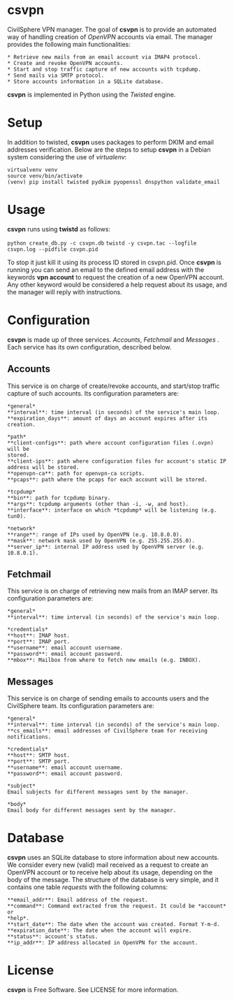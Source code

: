# csvpn
CivilSphere VPN manager. The goal of **csvpn** is to provide an automated way
of handling creation of *OpenVPN* accounts via email. The manager provides the
following main functionalities:

    * Retrieve new mails from an email account via IMAP4 protocol.
    * Create and revoke OpenVPN accounts.
    * Start and stop traffic capture of new accounts with tcpdump.
    * Send mails via SMTP protocol.
    * Store accounts information in a SQLite database.

**csvpn** is implemented in Python using the *Twisted* engine.

# Setup
In addition to twisted, **csvpn** uses packages to perform DKIM and email
addresses verification. Below are the steps to setup **csvpn** in a Debian
system considering the use of *virtualenv*:

```sudo apt-get install gcc python2.7 python-dev virtualenv sqlite3
virtualvenv venv
source venv/bin/activate
(venv) pip install twisted pydkim pyopenssl dnspython validate_email
```

# Usage
**csvpn** runs using **twistd** as follows:

`python create_db.py -c csvpn.db`
`twistd -y csvpn.tac --logfile csvpn.log --pidfile csvpn.pid`

To stop it just kill it using its process ID stored in csvpn.pid. Once
**csvpn** is running you can send an email to the defined email address
with the keywords **vpn account** to request the creation of a new
OpenVPN account. Any other keyword would be considered a help request
about its usage, and the manager will reply with instructions.

# Configuration
**csvpn** is made up of three services. *Accounts*, *Fetchmail* and *Messages*
. Each service has its own configuration, described below.

## Accounts
This service is on charge of create/revoke accounts, and start/stop traffic
capture of such accounts. Its configuration parameters are:

    *general*
    **interval**: time interval (in seconds) of the service's main loop.
    **expiration_days**: amount of days an account expires after its creation.

    *path*
    **client-configs**: path where account configuration files (.ovpn) will be
    stored.
    **client-ips**: path where configuration files for account's static IP
    address will be stored.
    **openvpn-ca**: path for openvpn-ca scripts.
    **pcaps**: path where the pcaps for each account will be stored.

    *tcpdump*
    **bin**: path for tcpdump binary.
    **args**: tcpdump arguments (other than -i, -w, and host).
    **interface**: interface on which *tcpdump* will be listening (e.g. tun0).

    *network*
    **range**: range of IPs used by OpenVPN (e.g. 10.8.0.0).
    **mask**: network mask used by OpenVPN (e.g. 255.255.255.0).
    **server_ip**: internal IP address used by OpenVPN server (e.g. 10.8.0.1).

## Fetchmail
This service is on charge of retrieving new mails from an IMAP server. Its
configuration parameters are:

    *general*
    **interval**: time interval (in seconds) of the service's main loop.

    *credentials*
    **host**: IMAP host.
    **port**: IMAP port.
    **username**: email account username.
    **password**: email account password.
    **mbox**: Mailbox from where to fetch new emails (e.g. INBOX).

## Messages
This service is on charge of sending emails to accounts users and the
CivilSphere team. Its configuration parameters are:

    *general*
    **interval**: time interval (in seconds) of the service's main loop.
    **cs_emails**: email addresses of CivilSphere team for receiving
    notifications.

    *credentials*
    **host**: SMTP host.
    **port**: SMTP port.
    **username**: email account username.
    **password**: email account password.

    *subject*
    Email subjects for different messages sent by the manager.

    *body*
    Email body for different messages sent by the manager.

# Database
**csvpn** uses an SQLite database to store information about new accounts. We 
consider every new (valid) mail received as a request to create an OpenVPN
account or to receive help about its usage, depending on the body of the
message. The structure of the database is very simple, and it contains one
table *requests* with the following columns:

    **email_addr**: Email address of the request.
    **command**: Command extracted from the request. It could be *account* or
    *help*.
    **start_date**: The date when the account was created. Format Y-m-d.
    **expiration_date**: The date when the account will expire.
    **status**: account's status.
    **ip_addr**: IP address allocated in OpenVPN for the account.

# License

**csvpn** is Free Software. See LICENSE for more information.
